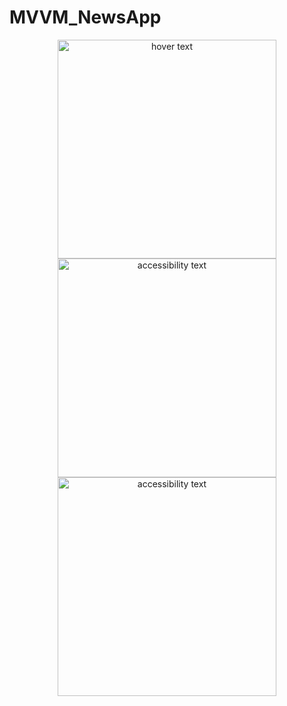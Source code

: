 # MVVM_NewsApp

<p align="center">
  <img src="https://user-images.githubusercontent.com/56756554/188418496-73f5ccc0-5270-4ebd-93dd-fadbfd631abc.jpg" width="350" title="hover text">
  <img src="https://user-images.githubusercontent.com/56756554/188418501-d61ff1bf-3f91-4a1f-8af7-307f7de11f3f.jpg" width="350" alt="accessibility text">
  <img src="https://user-images.githubusercontent.com/56756554/188418504-f97c9b33-6e86-4eda-961d-1f8e77d70670.jpg" width="350" alt="accessibility text">
  
</p>
